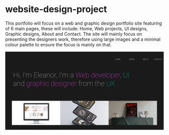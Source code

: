 # website-design-project
This portfolio will focus on a web and graphic design portfolio site featuring of 6 main pages, these will include: Home, Web projects, UI designs, Graphic designs, About and Contact. The site will mainly focus on presenting the designers work, therefore using large images and a minimal colour palette to ensure the focus is mainly on that. 

![](readme-images/Capture.png)
